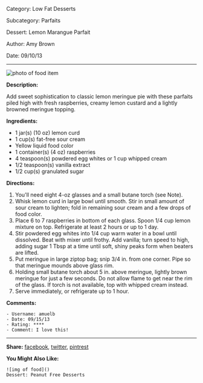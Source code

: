 Category: Low Fat Desserts

Subcategory: Parfaits

Dessert: Lemon Marangue Parfait

Author: Amy Brown

Date: 09/10/13

---

![photo of food item]()

**Description:**

Add sweet sophistication to classic lemon meringue pie with these parfaits piled high with fresh raspberries, creamy lemon custard and a lightly browned meringue topping.

**Ingredients:** 

- 1	jar(s) (10 oz) lemon curd
- 1	cup(s) fat-free sour cream
- Yellow liquid food color
- 1 container(s) (4 oz) raspberries
- 4	teaspoon(s) powdered egg whites or 1 cup whipped cream
- 1/2 teaspoon(s) vanilla extract
- 1/2 cup(s) granulated sugar

**Directions:**

1. You'll need eight 4-oz glasses and a small butane torch (see Note).
2. Whisk lemon curd in large bowl until smooth. Stir in small amount of sour cream to lighten; fold in remaining sour cream and a few drops of food color.
3. Place 6 to 7 raspberries in bottom of each glass. Spoon 1/4 cup lemon mixture on top. Refrigerate at least 2 hours or up to 1 day.
4. Stir powdered egg whites into 1/4 cup warm water in a bowl until dissolved. Beat with mixer until frothy. Add vanilla; turn speed to high, adding sugar 1 Tbsp at a time until soft, shiny peaks form when beaters are lifted.
5. Put meringue in large ziptop bag; snip 3/4 in. from one corner. Pipe so that meringue mounds above glass rim.
6. Holding small butane torch about 5 in. above meringue, lightly brown meringue for just a few seconds. Do not allow flame to get near the rim of the glass. If torch is not available, top with whipped cream instead. 
7. Serve immediately, or refrigerate up to 1 hour.

**Comments:**

	- Username: amuelb
	- Date: 09/15/13
	- Rating: ****
	- Comment: I love this!

---

**Share:** [facebook](), [twitter](), [pintrest]()

**You Might Also Like:** 

	![img of food]()
	Dessert: Peanut Free Desserts
	
